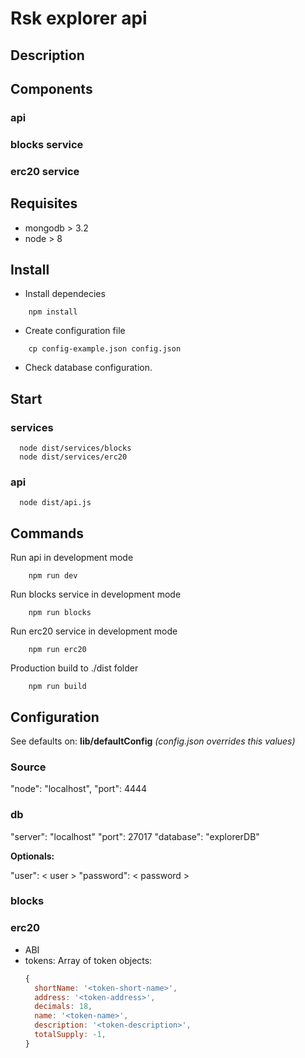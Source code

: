 # Rsk explorer api

## Description

## Components

### api

### blocks service

### erc20 service

## Requisites

- mongodb > 3.2
- node > 8

## Install

- Install dependecies

``` shell
    npm install
  ```

- Create configuration file

``` shell
    cp config-example.json config.json
  ```

- Check database configuration.

## Start

### services

``` shell
  node dist/services/blocks
  node dist/services/erc20
```

### api

``` shell
  node dist/api.js
```

## Commands

Run api in development mode

``` shell
    npm run dev
  ```

Run blocks service in development mode

``` shell
    npm run blocks
  ```

Run erc20 service in development mode

``` shell
    npm run erc20
  ```

  Production build to ./dist folder

``` shell
    npm run build
  ```

## Configuration

  See defaults on: **lib/defaultConfig** 
  *(config.json overrides this values)*

### Source

  "node": "localhost",
  "port": 4444

### db

  "server": "localhost"
  "port": 27017
  "database": "explorerDB"

**Optionals:**

  "user": < user >
  "password": < password >

### blocks

### erc20

- ABI
- tokens: Array of token objects:
    ``` javascript
    {
      shortName: '<token-short-name>',
      address: '<token-address>',
      decimals: 18,
      name: '<token-name>',
      description: '<token-description>',
      totalSupply: -1,
    }

